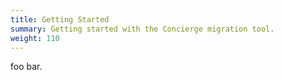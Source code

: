 ```yaml
---
title: Getting Started
summary: Getting started with the Concierge migration tool.
weight: 110
---
```


foo bar.